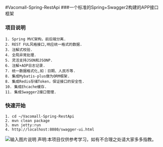 #Vacomall-Spring-RestApi
###一个标准的Spring+Swagger2构建的APP接口框架

### 项目说明
```
1. Spring MVC架构，前后端分离.
2. REST FUL风格接口,响应统一格式的数据.
3. 注解式校验.
4. 全局异常处理.
5. 灵活支持JSON和JSONP.
6. 注解+AOP日志记录.
7. 统一数据格式化,如：日期、人民币等.
8. 集成Mybatis-plus做为ORM框架.
8. 集成Redis存储Token，保证接口的安全性.  
10. 集成Ehcache缓存.
11. 集成Swagger2接口管理.
```
### 快速开始
```
1. cd ~/Vacomall-Spring-RestApi
2. mvn clean package
3. mvn jetty:run
4. http://localhost:8080/swagger-ui.html
```
![输入图片说明](http://git.oschina.net/uploads/images/2017/0121/095710_3a9445dd_89451.png "在这里输入图片标题")
声明:本项目仅供参考学习，如有不合理之处请大家多多指教。